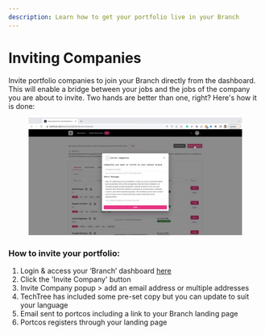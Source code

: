 ```yaml
---
description: Learn how to get your portfolio live in your Branch
---
```


# Inviting Companies

Invite portfolio companies to join your Branch directly from the dashboard. This will enable a bridge between your jobs and the jobs of the company you are about to invite. Two hands are better than one, right? Here's how it is done:

<figure><img src="../../.gitbook/assets/Inviting Companies.gif" alt=""><figcaption></figcaption></figure>

### How to invite your portfolio:

1. Login & access your ‘Branch’ dashboard [here](https://techtree.dev/dashboard/talentbranch/talents)
2. Click the 'Invite Company' button&#x20;
3. Invite Company popup > add an email address or multiple addresses&#x20;
4. TechTree has included some pre-set copy but you can update to suit your language
5. Email sent to portcos including a link to your Branch landing page
6. Portcos registers through your landing page

